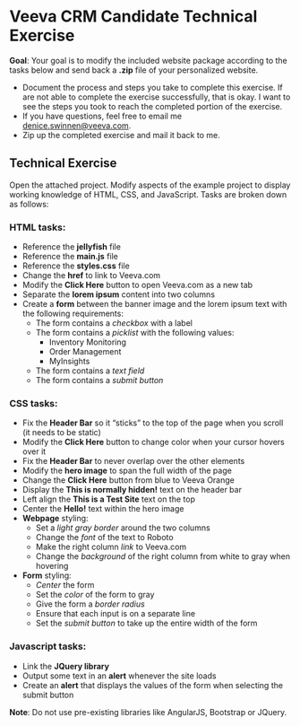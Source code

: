 # Veeva CRM Candidate Technical Exercise

__Goal__: Your goal is to modify the included website package according to the tasks below and send back a __.zip__ file of your personalized website.

* Document the process and steps you take to complete this exercise. If are not able to complete the exercise successfully, that is okay. I want to see the steps you took to reach the completed portion of the exercise.
* If you have questions, feel free to email me denice.swinnen@veeva.com.
* Zip up the completed exercise and mail it back to me. 

## Technical Exercise

Open the attached project. Modify aspects of the example project to display working knowledge of HTML, CSS, and JavaScript. Tasks are broken down as follows:

### HTML tasks:
* Reference the __jellyfish__ file
* Reference the __main.js__ file
* Reference the __styles.css__ file
* Change the __href__ to link to Veeva.com
* Modify the __Click Here__ button to open Veeva.com as a new tab
* Separate the __lorem ipsum__ content into two columns
* Create a __form__ between the banner image and the lorem ipsum text with the following requirements:
  - The form contains a _checkbox_ with a label
  - The form contains a _picklist_ with the following values:
      * Inventory Monitoring
      * Order Management
      * MyInsights
  - The form contains a _text field_
  - The form contains a _submit button_

### CSS tasks:
* Fix the __Header Bar__ so it “sticks” to the top of the page when you scroll (it needs to be static)
* Modify the __Click Here__ button to change color when your cursor hovers over it
* Fix the __Header Bar__ to never overlap over the other elements
* Modify the __hero image__ to span the full width of the page
* Change the __Click Here__ button from blue to Veeva Orange
* Display the __This is normally hidden!__ text on the header bar
* Left align the __This is a Test Site__ text on the top
* Center the __Hello!__ text within the hero image
* __Webpage__ styling:
  - Set a _light gray border_ around the two columns
  - Change the _font_ of the text to Roboto
  - Make the right column _link_ to Veeva.com
  - Change the _background_ of the right column from white to gray when hovering
* __Form__ styling:
  - _Center_ the form
  - Set the _color_ of the form to gray
  - Give the form a _border radius_
  - Ensure that each input is on a separate line
  - Set the _submit button_ to take up the entire width of the form

### Javascript tasks:
* Link the __JQuery library__
* Output some text in an __alert__ whenever the site loads
* Create an __alert__ that displays the values of the form when selecting the submit button

__Note__: Do not use pre-existing libraries like AngularJS, Bootstrap or JQuery.

